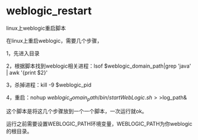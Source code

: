 weblogic_restart
================

linux上weblogic重启脚本


在linux上重启weblogic，需要几个步骤，

1，先进入目录

2，根据脚本找到weblogic相关进程：lsof $weblogic_domain_path|grep 'java' | awk '{print $2}'

3，杀掉进程：kill -9 $weblogic_pid

4，重启：nohup $weblogic_domain_path/bin/startWebLogic.sh >>$log_path&

这个脚本是将这几个步骤放到一个一个脚本，一次运行就ok。

运行之前需要设置WEBLOGIC_PATH环境变量，WEBLOGIC_PATH为你weblogic的根目录。
